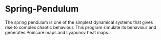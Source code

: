 # Spring-Pendulum

The spring pendulum is one of the simplest dynamical systems
that gives rise to complex chaotic behaviour. This program
simulate its behaviour and generates Poincaré maps and 
Lyapunov heat maps.
